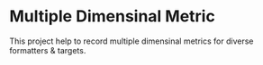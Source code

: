 # Multiple Dimensinal Metric #

This project help to record multiple dimensinal metrics for diverse formatters & targets.
